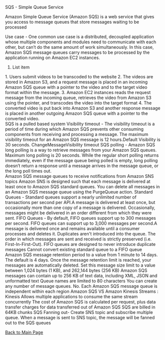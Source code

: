 ﻿SQS - Simple Queue Service

Amazon Simple Queue Service (Amazon SQS) is a web service that gives you access to message queues that store messages waiting to be processed

Use case - One common use case is a distributed, decoupled application whose multiple components and modules need to communicate with each other, but can’t do the same amount of work simultaneously. In this case, Amazon SQS message queues carry messages to be processed by the application running on Amazon EC2 instances.  

 1. List item

1\. Users submit videos to be transcoded to the website 2. The videos are stored in Amazon S3, and a request message is placed in an incoming Amazon SQS queue with a pointer to the video and to the target video format within the message. 3. Amazon EC2 instances reads the request message from the incoming queue, retrieves the video from Amazon S3 using the pointer, and transcodes the video into the target format 4. The converted video is put back into Amazon S3 and another response message is placed in another outgoing Amazon SQS queue with a pointer to the converted video.  
SQS is a pulled based system Visibility timeout - The visibility timeout is a period of time during which Amazon SQS prevents other consuming components from receiving and processing a message. The maximum visibility timeout for an Amazon SQS message is 12 hours.Default Visibility is 30 seconds. ChangeMessageVisibility timeout SQS polling - Amazon SQS long polling is a way to retrieve messages from your Amazon SQS queues. Maximum long polling is 20 seconds. While the regular short polling returns immediately, even if the message queue being polled is empty, long polling doesn’t return a response until a message arrives in the message queue, or the long poll times out.  
Amazon SQS message queues to receive notifications from Amazon SNS topics Amazon SNS is designed such that each message is delivered at least once to Amazon SQS standard queues. You can delete all messages in an Amazon SQS message queue using the PurgeQueue action. Standard Queues - Standard queues support a nearly unlimited number of transactions per second per API.A message is delivered at least once, but occasionally more than one copy of a message is delivered. Occasionally, messages might be delivered in an order different from which they were sent. FIFO Queues - By default, FIFO queues support up to 300 messages per second. FIFO queues can support up to 3,000 messages per second.A message is delivered once and remains available until a consumer processes and deletes it. Duplicates aren't introduced into the queue. The order in which messages are sent and received is strictly preserved (i.e. First-In-First-Out). FIFO queues are designed to never introduce duplicate messages Cannot convert existing standard queue to a FIFO queue  
Amazon SQS message retention period to a value from 1 minute to 14 days. The default is 4 days. Once the message retention limit is reached, your messages are automatically deleted. Set this message size limit to a value between 1,024 bytes (1 KB), and 262,144 bytes (256 KB) Amazon SQS messages can contain up to 256 KB of text data, including XML, JSON and unformatted text Queue names are limited to 80 characters You can create any number of message queues. No. Each Amazon SQS message queue is independent within each region Amazon SQS VS Amazon Kinesis Streams : Kinesis Allows multiple applications to consume the same stream concurrently The cost of Amazon SQS is calculated per request, plus data transfer charges for data transferred out of Amazon SQS SQS are billed in 64KB chunks SQS Fanning out- Create SNS topic and subscribe multiple queue. When a message is sent to SNS topic, the message will be fanned out to the SQS queues

[Back to Main Page](https://github.com/Girish400/AWS#aws-certification-notes)
